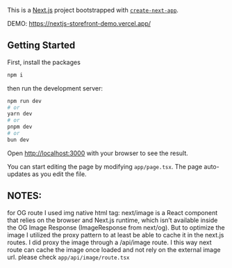This is a [Next.js](https://nextjs.org) project bootstrapped with [`create-next-app`](https://nextjs.org/docs/app/api-reference/cli/create-next-app).

DEMO: https://nextjs-storefront-demo.vercel.app/

## Getting Started

First, install the packages
```bash
npm i
```
then run the development server:

```bash
npm run dev
# or
yarn dev
# or
pnpm dev
# or
bun dev
```

Open [http://localhost:3000](http://localhost:3000) with your browser to see the result.

You can start editing the page by modifying `app/page.tsx`. The page auto-updates as you edit the file.


## NOTES:

for OG route I used img native html tag:
next/image is a React component that relies on the browser and Next.js runtime, which isn’t available inside the OG Image Response (ImageResponse from next/og).
But to optimize the image I utilized the proxy pattern to at least be able to cache it in the next.js routes.
I did proxy the image through a /api/image route. I this way next route can cache the image once loaded and not rely on the external image url.
please check ```app/api/image/route.tsx```

